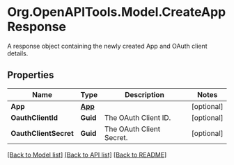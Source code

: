 # Org.OpenAPITools.Model.CreateAppResponse
A response object containing the newly created App and OAuth client details.
## Properties

Name | Type | Description | Notes
------------ | ------------- | ------------- | -------------
**App** | [**App**](App.md) |  | [optional] 
**OauthClientId** | **Guid** | The OAuth Client ID. | [optional] 
**OauthClientSecret** | **Guid** | The OAuth Client Secret. | [optional] 

[[Back to Model list]](../README.md#documentation-for-models) [[Back to API list]](../README.md#documentation-for-api-endpoints) [[Back to README]](../README.md)

